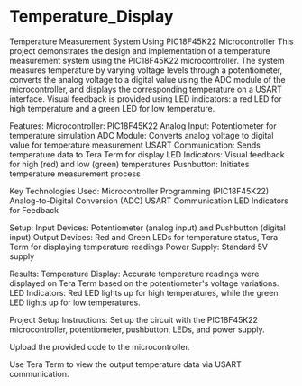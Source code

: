 # Temperature_Display
Temperature Measurement System Using PIC18F45K22 Microcontroller
This project demonstrates the design and implementation of a temperature measurement system using the PIC18F45K22 microcontroller. The system measures temperature by varying voltage levels through a potentiometer, converts the analog voltage to a digital value using the ADC module of the microcontroller, and displays the corresponding temperature on a USART interface. Visual feedback is provided using LED indicators: a red LED for high temperature and a green LED for low temperature.


Features:
Microcontroller: PIC18F45K22
Analog Input: Potentiometer for temperature simulation
ADC Module: Converts analog voltage to digital value for temperature measurement
USART Communication: Sends temperature data to Tera Term for display
LED Indicators: Visual feedback for high (red) and low (green) temperatures
Pushbutton: Initiates temperature measurement process


Key Technologies Used:
Microcontroller Programming (PIC18F45K22)
Analog-to-Digital Conversion (ADC)
USART Communication
LED Indicators for Feedback


Setup:
Input Devices: Potentiometer (analog input) and Pushbutton (digital input)
Output Devices: Red and Green LEDs for temperature status, Tera Term for displaying temperature readings
Power Supply: Standard 5V supply


Results:
Temperature Display: Accurate temperature readings were displayed on Tera Term based on the potentiometer's voltage variations.
LED Indicators: Red LED lights up for high temperatures, while the green LED lights up for low temperatures.



Project Setup Instructions:
Set up the circuit with the PIC18F45K22 microcontroller, potentiometer, pushbutton, LEDs, and power supply.

Upload the provided code to the microcontroller.

Use Tera Term to view the output temperature data via USART communication.
